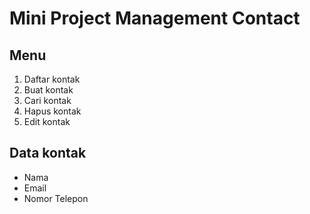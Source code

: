 # Mini Project Management Contact

## Menu

1. Daftar kontak
2. Buat kontak
3. Cari kontak
4. Hapus kontak
5. Edit kontak

## Data kontak

- Nama
- Email
- Nomor Telepon
